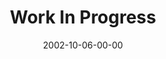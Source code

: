 ---
layout: message
category: message
series: "The Art of Growth"
title: "Work In Progress"
date: 2002-10-06-00-00
message_id: 261
audio: "http://s3.amazonaws.com/crossroadsaudiomessages/Work%20In%20Progress.mp3"
audio-duration: "41:31"
flag: "N"
---